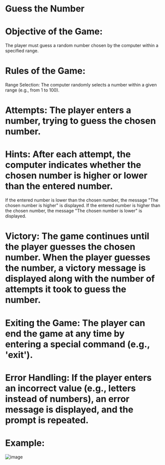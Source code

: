 # Guess the Number


# Objective of the Game:
The player must guess a random number chosen by the computer within a specified range.

# Rules of the Game:
Range Selection: The computer randomly selects a number within a given range (e.g., from 1 to 100).

# Attempts: The player enters a number, trying to guess the chosen number.

# Hints: After each attempt, the computer indicates whether the chosen number is higher or lower than the entered number.
If the entered number is lower than the chosen number, the message "The chosen number is higher" is displayed.
If the entered number is higher than the chosen number, the message "The chosen number is lower" is displayed.

# Victory: The game continues until the player guesses the chosen number. When the player guesses the number, a victory message is displayed along with the number of attempts it took to guess the number.

# Exiting the Game: The player can end the game at any time by entering a special command (e.g., 'exit').

# Error Handling: If the player enters an incorrect value (e.g., letters instead of numbers), an error message is displayed, and the prompt is repeated.

# Example:

![image](https://github.com/Joi7e0/Guess-the-Number/assets/175101157/149b169b-6dc7-400e-b90e-f9b511589239)
